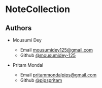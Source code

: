 # NoteCollection

## Authors

* Mousumi Dey

  * Email <mousumidey125@gmail.com>
  * Github [@mousumidey-125](https://github.com/mousumidey-125 "Mousumi's GitHub")
* Pritam Mondal
  * Email <pritammondalpips@gmail.com>
  * Github [@pipspritam](https://github.com/pipspritam "pipspritam profile")
